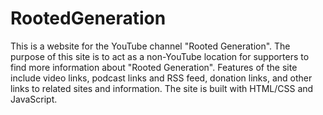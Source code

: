 # RootedGeneration
This is a website for the YouTube channel "Rooted Generation". 
The purpose of this site is to act as a non-YouTube location for supporters to find more information about "Rooted Generation".
Features of the site include video links, podcast links and RSS feed, donation links, and other links to related sites and information.
The site is built with HTML/CSS and JavaScript.
